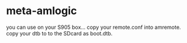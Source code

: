 # meta-amlogic

you can use on your S905 box...
copy your remote.conf into amremote.
copy your dtb to to the SDcard as boot.dtb.
